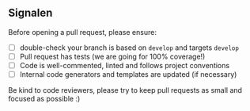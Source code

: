 ## Signalen

Before opening a pull request, please ensure:

- [ ] double-check your branch is based on `develop` and targets `develop` 
- [ ] Pull request has tests (we are going for 100% coverage!)
- [ ] Code is well-commented, linted and follows project conventions
- [ ] Internal code generators and templates are updated (if necessary)

Be kind to code reviewers, please try to keep pull requests as small and focused as possible :)

